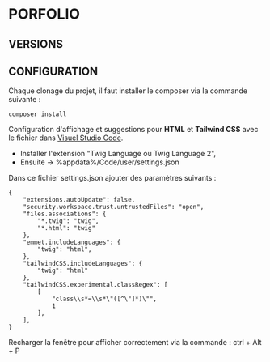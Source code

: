 # PORFOLIO 

## VERSIONS


## CONFIGURATION

Chaque clonage du projet, il faut installer le composer via la commande suivante :
```
composer install
```

Configuration d'affichage et suggestions pour **HTML** et **Tailwind CSS** avec le fichier dans [Visuel Studio Code]().
- Installer l'extension "Twig Language ou Twig Language 2", 
- Ensuite -> %appdata%/Code/user/settings.json 

Dans ce fichier settings.json ajouter des paramètres suivants :
```
{
    "extensions.autoUpdate": false,
    "security.workspace.trust.untrustedFiles": "open",
    "files.associations": {
        "*.twig": "twig",
        "*.html": "twig"
    },
    "emmet.includeLanguages": {
        "twig": "html",
    },
    "tailwindCSS.includeLanguages": {
        "twig": "html"
    },
    "tailwindCSS.experimental.classRegex": [
        [
            "class\\s*=\\s*\"([^\"]*)\"",
            1
        ],
    ],
}
```
Recharger la fenêtre pour afficher correctement via la commande : ctrl + Alt + P
